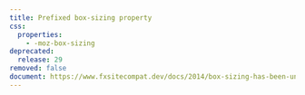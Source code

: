 ```yaml
---
title: Prefixed box-sizing property
css:
  properties:
    - -moz-box-sizing
deprecated:
  release: 29
removed: false
document: https://www.fxsitecompat.dev/docs/2014/box-sizing-has-been-unprefixed/
---
```

